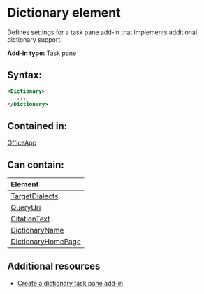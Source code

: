
# Dictionary element
Defines settings for a task pane add-in that implements additional dictionary support.

 **Add-in type:** Task pane


## Syntax:


```XML
<Dictionary>
   ...
</Dictionary>
```


## Contained in:

[OfficeApp](https://dev.office.com/reference/add-ins/manifest/officeapp)


## Can contain:



|**Element**|
|:-----|
|[TargetDialects](https://dev.office.com/reference/add-ins/manifest/targetdialects)|
|[QueryUri](https://dev.office.com/reference/add-ins/manifest/queryuri)|
|[CitationText](https://dev.office.com/reference/add-ins/manifest/citationtext)|
|[DictionaryName](https://dev.office.com/reference/add-ins/manifest/dictionaryname)|
|[DictionaryHomePage](https://dev.office.com/reference/add-ins/manifest/dictionaryhomepage)|

## Additional resources



- [Create a dictionary task pane add-in](../../docs/word/dictionary-task-pane-add-ins.md)
    
